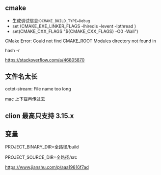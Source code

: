 ## cmake 

- 生成调试信息:`DCMAKE_BUILD_TYPE=Debug`
- set (CMAKE_EXE_LINKER_FLAGS -lhiredis -levent -lpthread )
- set(CMAKE_CXX_FLAGS "${CMAKE_CXX_FLAGS} -O0 -Wall")

CMake Error: Could not find CMAKE_ROOT
Modules directory not found in

hash -r

https://stackoverflow.com/a/46805870

## 文件名太长

octet-stream: File name too long

mac 上下载再传过去

## clion 最高只支持 3.15.x



## 变量

PROJECT_BINARY_DIR=全路径/build

PROJECT_SOURCE_DIR=全路径/src

https://www.jianshu.com/p/aaa19816f7ad
